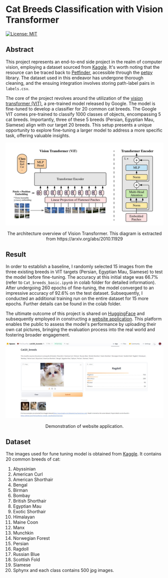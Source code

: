 # **Cat Breeds Classification with Vision Transformer**
[![License: MIT](https://img.shields.io/badge/License-MIT-yellow.svg)](https://opensource.org/licenses/MIT)

## Abstract

This project represents an end-to-end side project in the realm of computer vision, employing a dataset sourced from [Kaggle](https://www.kaggle.com/datasets/knucharat/pop-cats). It's worth noting that the resource can be traced back to [Petfinder](https://www.petfinder.com/developers/), accessible through the [petpy](https://github.com/aschleg/petpy) library. The dataset used in this endeavor has undergone thorough cleaning, and the ensuing integration involves storing path-label pairs in `labels.csv`.

The core of the project revolves around the utilization of the [vision transformer (VIT)](https://huggingface.co/google/vit-base-patch16-224), a pre-trained model released by Google. The model is fine-tuned to develop a classifier for 20 common cat breeds. The Google VIT comes pre-trained to classify 1000 classes of objects, encompassing 5 cat breeds. Importantly, three of these 5 breeds (Persian, Egyptian Mau, Siamese) align with our target 20 breeds. This setup presents a unique opportunity to explore fine-tuning a larger model to address a more specific task, offering valuable insights.

![VIT structure](figures/VIT_STRUCTURE.JPG)
<p align="center">
    The architecture overview of Vision Transformer. This diagram is extracted from
    https://arxiv.org/abs/2010.11929
</p>

## Result
In order to establish a baseline, I randomly selected 15 images from the three existing breeds in VIT targets (Persian, Egyptian Mau, Siamese) to test the model before fine-tuning. The accuracy at this initial stage was 66.7% (refer to `Cat_breeds_basic.ipynb` in colab folder for detailed information). After undergoing 260 epochs of fine-tuning, the model converged to an impressive accuracy of 92.6% on the test dataset. Subsequently, I conducted an additional training run on the entire dataset for 15 more epochs. Further details can be found in the colab folder.

The ultimate outcome of this project is shared on [HuggingFace](https://huggingface.co/PinChunPai/cat20_breed_fine_tune) and subsequently employed in constructing a [website application](https://huggingface.co/spaces/PinChunPai/cat20_breeds). This platform enables the public to assess the model's performance by uploading their own cat pictures, bringing the evaluation process into the real world and fostering broader engagement.

![web app](TEST/Test1.JPG)
<p align="center">
    Demonstration of website application.
</p>

## Dataset
The images used for fune tuning model is obtained from [Kaggle](https://www.kaggle.com/datasets/knucharat/pop-cats). It contains 20 common breeds of cat: 
1. Abyssinian
2. American Curl
3. American Shorthair
4. Bengal
5. Birman
6. Bombay
7. British Shorthair
8. Egyptian Mau
9. Exotic Shorthair
10. Himalayan
11. Maine Coon
12. Manx
13. Munchkin
14. Norwegian Forest
15. Persian
16. Ragdoll
17. Russian Blue
18. Scottish Fold
19. Siamese
20. Sphynx
and each class contains 500 jpg images.


